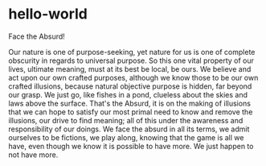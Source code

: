 # hello-world
Face the Absurd!

Our nature is one of purpose-seeking, yet nature for us is one of complete obscurity in regards to universal purpose. So this one vital property of our lives, ultimate meaning, must at its best be local, be ours. We believe and act upon our own crafted purposes, although we know those to be our own crafted illusions, because natural objective purpose is hidden, far beyond our grasp. We just go, like fishes in a pond, clueless about the skies and laws above the surface. That's the Absurd, it is on the making of illusions that we can hope to satisfy our most primal need to know and remove the illusions, our drive to find meaning; all of this under the awareness and responsibility of our doings. We face the absurd in all its terms, we admit ourselves to be fictions, we play along, knowing that the game is all we have, even though we know it is possible to have more. We just happen to not have more.

